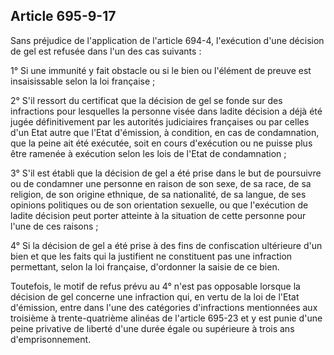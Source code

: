 Article 695-9-17
----
Sans préjudice de l'application de l'article 694-4, l'exécution d'une décision
de gel est refusée dans l'un des cas suivants :

1° Si une immunité y fait obstacle ou si le bien ou l'élément de preuve est
insaisissable selon la loi française ;

2° S'il ressort du certificat que la décision de gel se fonde sur des
infractions pour lesquelles la personne visée dans ladite décision a déjà été
jugée définitivement par les autorités judiciaires françaises ou par celles d'un
Etat autre que l'Etat d'émission, à condition, en cas de condamnation, que la
peine ait été exécutée, soit en cours d'exécution ou ne puisse plus être ramenée
à exécution selon les lois de l'Etat de condamnation ;

3° S'il est établi que la décision de gel a été prise dans le but de poursuivre
ou de condamner une personne en raison de son sexe, de sa race, de sa religion,
de son origine ethnique, de sa nationalité, de sa langue, de ses opinions
politiques ou de son orientation sexuelle, ou que l'exécution de ladite décision
peut porter atteinte à la situation de cette personne pour l'une de ces raisons
;

4° Si la décision de gel a été prise à des fins de confiscation ultérieure d'un
bien et que les faits qui la justifient ne constituent pas une infraction
permettant, selon la loi française, d'ordonner la saisie de ce bien.

Toutefois, le motif de refus prévu au 4° n'est pas opposable lorsque la décision
de gel concerne une infraction qui, en vertu de la loi de l'Etat d'émission,
entre dans l'une des catégories d'infractions mentionnées aux troisième à
trente-quatrième alinéas de l'article 695-23 et y est punie d'une peine
privative de liberté d'une durée égale ou supérieure à trois ans
d'emprisonnement.
